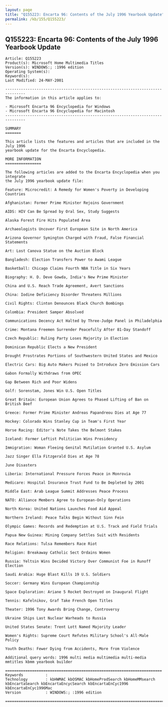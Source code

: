 ```yaml
---
layout: page
title: "Q155223: Encarta 96: Contents of the July 1996 Yearbook Update"
permalink: /kb/155/Q155223/
---
```


## Q155223: Encarta 96: Contents of the July 1996 Yearbook Update

	Article: Q155223
	Product(s): Microsoft Home Multimedia Titles
	Version(s): WINDOWS:; :1996 edition
	Operating System(s): 
	Keyword(s): 
	Last Modified: 24-MAY-2001
	
	-------------------------------------------------------------------------------
	The information in this article applies to:
	
	- Microsoft Encarta 96 Encyclopedia for Windows 
	- Microsoft Encarta 96 Encyclopedia for Macintosh 
	-------------------------------------------------------------------------------
	
	SUMMARY
	=======
	
	This article lists the features and articles that are included in the July 1996
	yearbook update for the Encarta Encyclopedia.
	
	MORE INFORMATION
	================
	
	The following articles are added to the Encarta Encyclopedia when you integrate
	the July 1996 yearbook update file:
	
	Feature: Microcredit: A Remedy for Women's Poverty in Developing Countries
	
	Afghanistan: Former Prime Minister Rejoins Government
	
	AIDS: HIV Can Be Spread by Oral Sex, Study Suggests
	
	Alaska Forest Fire Hits Populated Area
	
	Archaeologists Uncover First European Site in North America
	
	Arizona Governor Symington Charged with Fraud, False Financial Statements
	
	Art: Lost Canova Statue on the Auction Block
	
	Bangladesh: Election Transfers Power to Awami League
	
	Basketball: Chicago Claims Fourth NBA Title in Six Years
	
	Biography: H. D. Deve Gowda, India's New Prime Minister
	
	China and U.S. Reach Trade Agreement, Avert Sanctions
	
	China: Iodine Deficiency Disorder Threatens Millions
	
	Civil Rights: Clinton Denounces Black Church Bombings
	
	Colombia: President Samper Absolved
	
	Communications Decency Act Halted by Three-Judge Panel in Philadelphia
	
	Crime: Montana Freemen Surrender Peacefully After 81-Day Standoff
	
	Czech Republic: Ruling Party Loses Majority in Election
	
	Dominican Republic Elects a New President
	
	Drought Prostrates Portions of Southwestern United States and Mexico
	
	Electric Cars: Big Auto Makers Poised to Introduce Zero Emission Cars
	
	Gabon Formally Withdraws from OPEC
	
	Gap Between Rich and Poor Widens
	
	Golf: Sorenstam, Jones Win U.S. Open Titles
	
	Great Britain: European Union Agrees to Phased Lifting of Ban on British Beef
	
	Greece: Former Prime Minister Andreas Papandreou Dies at Age 77
	
	Hockey: Colorado Wins Stanley Cup in Team's First Year
	
	Horse Racing: Editor's Note Takes the Belmont Stakes
	
	Iceland: Former Leftist Politician Wins Presidency
	
	Immigration: Woman Fleeing Genital Mutilation Granted U.S. Asylum
	
	Jazz Singer Ella Fitzgerald Dies at Age 78
	
	June Disasters
	
	Liberia: International Pressure Forces Peace in Monrovia
	
	Medicare: Hospital Insurance Trust Fund to Be Depleted by 2001
	
	Middle East: Arab League Summit Addresses Peace Process
	
	NATO: Alliance Members Agree to European-Only Operations
	
	North Korea: United Nations Launches Food Aid Appeal
	
	Northern Ireland: Peace Talks Begin Without Sinn Fein
	
	Olympic Games: Records and Redemption at U.S. Track and Field Trials
	
	Papua New Guinea: Mining Company Settles Suit with Residents
	
	Race Relations: Tulsa Remembers Race Riot
	
	Religion: Breakaway Catholic Sect Ordains Women
	
	Russia: Yeltsin Wins Decided Victory Over Communist Foe in Runoff Election
	
	Saudi Arabia: Huge Blast Kills 19 U.S. Soldiers
	
	Soccer: Germany Wins European Championship
	
	Space Exploration: Ariane 5 Rocket Destroyed on Inaugural Flight
	
	Tennis: Kafelnikov, Graf Take French Open Titles
	
	Theater: 1996 Tony Awards Bring Change, Controversy
	
	Ukraine Ships Last Nuclear Warheads to Russia
	
	United States Senate: Trent Lott Named Majority Leader
	
	Women's Rights: Supreme Court Refutes Military School's All-Male Policy
	
	Youth Deaths: Fewer Dying from Accidents, More from Violence
	
	Additional query words: 1996 multi media multimedia multi-media mmtitles kbmm yearbook builder
	
	======================================================================
	Keywords          :  
	Technology        : kbHWMAC kbOSMAC kbHomeProdSearch kbHomeMMsearch kbEncartaSearch kbEncartaEncycSearch kbEncartaEnCyc1996 kbEncartaEnCyc1996Mac
	Version           : WINDOWS:; :1996 edition
	
	=============================================================================
	
